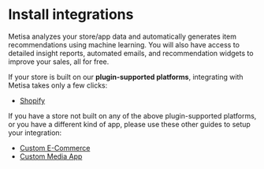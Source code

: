 # Install integrations

Metisa analyzes your store/app data and automatically generates item recommendations using machine learning. You will also have access to detailed insight reports, automated emails, and recommendation widgets to improve your sales, all for free.

If your store is built on our __plugin-supported platforms__, integrating with Metisa takes only a few clicks:

* [Shopify](integrations/shopify.md)
<!-- * [Magento](integrations/magento.md) -->
<!-- * [BigCommerce](integrations/bigcommerce.md) -->
<!-- * [WooCommerce](integrations/woocommerce.md) -->

If you have a store not built on any of the above plugin-supported platforms, or you have a different kind of app, please use these other guides to setup your integration:

* [Custom E-Commerce](integrations/custom-ecommerce.md)
* [Custom Media App](integrations/custom-media-app.md)
